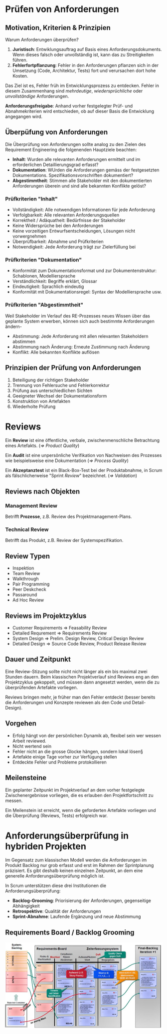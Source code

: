 # Prüfen von Anforderungen


## Motivation, Kriterien & Prinzipien

Warum Anforderungen überprüfen?

1. **Juristisch**: Entwiklungsauftrag auf Basis eines Anforderungsdokuments. Wenn dieses falsch oder unvollständig ist, kann das zu Streitigkeiten führen.
2. **Fehlerfortpflanzung**: Fehler in den Anforderungen pflanzen sich in der Umsetzung (Code, Architektur, Tests) fort und verursachen dort hohe Kosten.

Das Ziel ist es, Fehler früh im Entwicklungsprozess zu entdecken. Fehler in diesem Zusammenhang sind _mehrdeutige_, _wiedersprüchliche_ oder _unvollständige_ Anforderungen.

**Anforderungsfreigabe**: Anhand vorher festgelegter Prüf- und Abnahmekriterien wird entschieden, ob auf dieser Basis die Entwicklung angegangen wird.

## Überpüfung von Anforderungen

Die Überprüfung von Anforderungen sollte analog zu den Zielen des Requirement Engineering die folgenenden Hauptziele beachten:

* **Inhalt**: Wurden alle relevanten Anforderungen ermittelt und im erforderlichen Detaillierungsgrad erfasst?
* **Dokumentation**: WUrden die Anforderungen gemäss der festgesetzten Dokumentations. Spezifikationsvorschriften dokumentiert?
* **Abgestimmtheit**: Stimmen alle Stakeholder mit den dokumentierten Anforderungen überein und sind alle bekannten Konflikte gelöst?

### Prüfkriterien "Inhalt"

* Vollständigkeit: Alle notwendigen Informationen für jede Anforderung
* Verfolgbarkeit: Alle relevanten Anforderungsquellen
* Korrektheit / Adäquatheit: Bedürfnisse der Stakeholder
* Keine Widersprüche bei den Anforderungen
* Keine vorzeitigen Entwurfsentscheidungen, Lösungen nicht vorwergnehmen
* Überprüfbarkeit: Abnahme und Prüfkriterien
* Notwendigkeit: Jede Anforderung trägt zur Zielerfüllung bei

### Prüfkriterien "Dokumentation"

* Konformität zum Dokumentationsformat und zur Dokumentenstruktur: Schablonen, Modelliersprache
* Verständlichkeit: Begriffe erklärt, Glossar
* Eindeutigkeit: Sprachlich eindeutig
* Konformität mit Dokumentationsregel: Syntax der Modelliersprache usw.

### Prüfkriterien "Abgestimmtheit"

Weil Stakeholder im Verlauf des RE-Prozesses neues Wissen über das geplante System erwerben, können sich auch bestimmte Anforderungen ändern-

* Abstimmung: Jede Anforderung mit allen relevanten Stakeholdern abstimmen
* Abstimmung nach Änderung: Erneute Zustimmung nach Änderung
* Konflikt: Alle bekannten Konflikte auflösen

## Prinzipien der Prüfung von Anforderungen

1.  Beteiligung der richtigen Stakeholder
2. Trennung von Fehlersuche und Fehlerkorrektur
3. Prüfung aus unterschiedlichen Sichten
4. Geeigneter Wechsel der Dokumentationsform
5. Konstruktion von Artefakten
6. Wiederholte Prüfung

# Reviews

Ein **Review** ist eine öffentliche, verbale, zwischenmenschliche Betrachtung eines Artefakts. (_=> Product Quality_)

Ein **Audit** ist eine unpersönliche Verifikation von Nachweisen des Prozesses wie beispielsweise eine Dokumentation (_=> Process Quality_)

Ein **Akzeptanztest** ist ein Black-Box-Test bei der Produktabnahme, in Scrum als fälschlicherweise "Sprint _Review_" bezeichnet. (_=> Validation_)

## Reviews nach Objekten

### Management Review

Betrifft **Prozesse**, z.B. Review des Projektmanagement-Plans.

### Technical Review

Betrifft das Produkt, z.B. Review der Systemspezifikation.

## Review Typen

* Inspektion
* Team Review
* Walkthrough
* Pair Programming
* Peer Deskcheck
* Passaround
* Ad Hoc Review

## Reviews im Projektzyklus

* Customer Requirements => Feasability Review
* Detailed Requrement => Requirements Review
* System Design => Prelim. Design Review, Critical Design Review
* Detailed Design => Source Code Review, Product Release Review

## Dauer und Zeitpunkt

Eine Review-Stizung sollte nicht nicht länger als ein bis maximal zwei Stunden dauern. Beim klassischen Projektverlauf sind Reviews eng an den Projektzyklus gekoppelt, und müssen dann angesetzt werden, wenn die zu überprüfenden Artefakte vorliegen.

Reviews bringen mehr, je früher man den Fehler entdeckt (besser bereits die Anforderungen und Konzepte reviewen als den Code und Detail-Design).

## Vorgehen

* Erfolg hängt von der persönlichen Dynamik ab, flexibel sein wer wessen Arbeit reviewed.
* Nicht wertend sein
* Fehler nicht an die grosse Glocke hängen, sondern lokal lösen§
* Artefakte einige Tage vorher zur Verfügung stellen
* Entdeckte Fehler und Probleme protokollieren

## Meilensteine

Ein geplanter Zeitpunkt im Projektverlauf an dem vorher festgelegte Zwischenergebnisse vorliegen, die es erlauben den Projektfortschritt zu messen.

Ein Meilenstein ist erreicht, wenn die geforderten Artefakte vorliegen und die Überprüfung (Reviews, Tests) erfolgreich war.

# Anforderungsüberprüfung in hybriden Projekten

Im Gegensatz zum klassischen Modell werden die Anforderungen im Produkt Backlog nur grob erfasst und erst im Rahmen der Sprintplanung präzisiert. Es gibt deshalb keinen einzelnen Zeitpunkt, an dem eine generelle Anforderungsüberprüfung möglich ist.

In Scrum unterstützen diese drei Institutionen die Anforderungsüberprüfung:

* **Backlog-Grooming**: Priorisierung der Anforderungen, gegenseitige Abhängigkeit
* **Retrospektive**: Qualität der Anforderungen
* **Sprint-Abnahme**: Laufende Ergänzung und neue Abstimmung

## Requirements Board / Backlog Grooming

![Requirements Board](./img/backlog-grooming.png)
